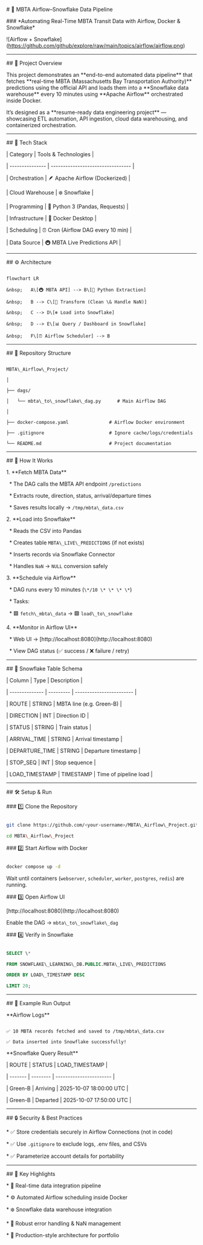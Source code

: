 \# 🚆 MBTA Airflow–Snowflake Data Pipeline



\### \*Automating Real-Time MBTA Transit Data with Airflow, Docker \& Snowflake\*



!\[Airflow + Snowflake](https://github.com/github/explore/raw/main/topics/airflow/airflow.png)



---



\## 📖 Project Overview



This project demonstrates an \*\*end-to-end automated data pipeline\*\* that fetches \*\*real-time MBTA (Massachusetts Bay Transportation Authority)\*\* predictions using the official API and loads them into a \*\*Snowflake data warehouse\*\* every 10 minutes using \*\*Apache Airflow\*\* orchestrated inside Docker.



It’s designed as a \*\*resume-ready data engineering project\*\* — showcasing ETL automation, API ingestion, cloud data warehousing, and containerized orchestration.



---



\## 🧩 Tech Stack



| Category        | Tools \& Technologies              |

| --------------- | --------------------------------- |

| Orchestration   | 🪶 Apache Airflow (Dockerized)    |

| Cloud Warehouse | ❄️ Snowflake                      |

| Programming     | 🐍 Python 3 (Pandas, Requests)    |

| Infrastructure  | 🐳 Docker Desktop                 |

| Scheduling      | ⏰ Cron (Airflow DAG every 10 min) |

| Data Source     | 🚇 MBTA Live Predictions API      |



---



\## ⚙️ Architecture



```mermaid

flowchart LR

&nbsp;   A\[🚇 MBTA API] --> B\[🐍 Python Extraction]

&nbsp;   B --> C\[🧹 Transform (Clean \& Handle NaN)]

&nbsp;   C --> D\[❄️ Load into Snowflake]

&nbsp;   D --> E\[📊 Query / Dashboard in Snowflake]

&nbsp;   F\[⏰ Airflow Scheduler] --> B

```



---



\## 📂 Repository Structure



```

MBTA\_Airflow\_Project/

│

├── dags/

│   └── mbta\_to\_snowflake\_dag.py      # Main Airflow DAG

│

├── docker-compose.yaml               # Airflow Docker environment

├── .gitignore                        # Ignore cache/logs/credentials

└── README.md                         # Project documentation

```



---



\## 🚀 How It Works



1\. \*\*Fetch MBTA Data\*\*



&nbsp;  \* The DAG calls the MBTA API endpoint `/predictions`

&nbsp;  \* Extracts route, direction, status, arrival/departure times

&nbsp;  \* Saves results locally → `/tmp/mbta\_data.csv`



2\. \*\*Load into Snowflake\*\*



&nbsp;  \* Reads the CSV into Pandas

&nbsp;  \* Creates table `MBTA\_LIVE\_PREDICTIONS` (if not exists)

&nbsp;  \* Inserts records via Snowflake Connector

&nbsp;  \* Handles `NaN` → `NULL` conversion safely



3\. \*\*Schedule via Airflow\*\*



&nbsp;  \* DAG runs every 10 minutes (`\*/10 \* \* \* \*`)

&nbsp;  \* Tasks:



&nbsp;    \* 🟩 `fetch\_mbta\_data` → 🟩 `load\_to\_snowflake`



4\. \*\*Monitor in Airflow UI\*\*



&nbsp;  \* Web UI → \[http://localhost:8080](http://localhost:8080)

&nbsp;  \* View DAG status (✅ success / ❌ failure / retry)



---



\## 🧠 Snowflake Table Schema



| Column         | Type      | Description              |

| -------------- | --------- | ------------------------ |

| ROUTE          | STRING    | MBTA line (e.g. Green-B) |

| DIRECTION      | INT       | Direction ID             |

| STATUS         | STRING    | Train status             |

| ARRIVAL\_TIME   | STRING    | Arrival timestamp        |

| DEPARTURE\_TIME | STRING    | Departure timestamp      |

| STOP\_SEQ       | INT       | Stop sequence            |

| LOAD\_TIMESTAMP | TIMESTAMP | Time of pipeline load    |



---



\## 🛠️ Setup \& Run



\### 1️⃣ Clone the Repository



```bash

git clone https://github.com/<your-username>/MBTA\_Airflow\_Project.git

cd MBTA\_Airflow\_Project

```



\### 2️⃣ Start Airflow with Docker



```bash

docker compose up -d

```



Wait until containers (`webserver`, `scheduler`, `worker`, `postgres`, `redis`) are running.



\### 3️⃣ Open Airflow UI



\[http://localhost:8080](http://localhost:8080)

Enable the DAG → `mbta\_to\_snowflake\_dag`



\### 4️⃣ Verify in Snowflake



```sql

SELECT \* 

FROM SNOWFLAKE\_LEARNING\_DB.PUBLIC.MBTA\_LIVE\_PREDICTIONS

ORDER BY LOAD\_TIMESTAMP DESC

LIMIT 20;

```



---



\## 🧾 Example Run Output



\*\*Airflow Logs\*\*



```

✅ 10 MBTA records fetched and saved to /tmp/mbta\_data.csv  

✅ Data inserted into Snowflake successfully!  

```



\*\*Snowflake Query Result\*\*



| ROUTE   | STATUS   | LOAD\_TIMESTAMP          |

| ------- | -------- | ----------------------- |

| Green-B | Arriving | 2025-10-07 18:00:00 UTC |

| Green-B | Departed | 2025-10-07 17:50:00 UTC |



---



\## 🔒 Security \& Best Practices



\* ✅ Store credentials securely in Airflow Connections (not in code)

\* ✅ Use `.gitignore` to exclude logs, .env files, and CSVs

\* ✅ Parameterize account details for portability





---



\## 🌟 Key Highlights



\* 🧠 Real-time data integration pipeline

\* ⚙️ Automated Airflow scheduling inside Docker

\* ❄️ Snowflake data warehouse integration

\* 🧹 Robust error handling \& NaN management

\* 🧾 Production-style architecture for portfolio







